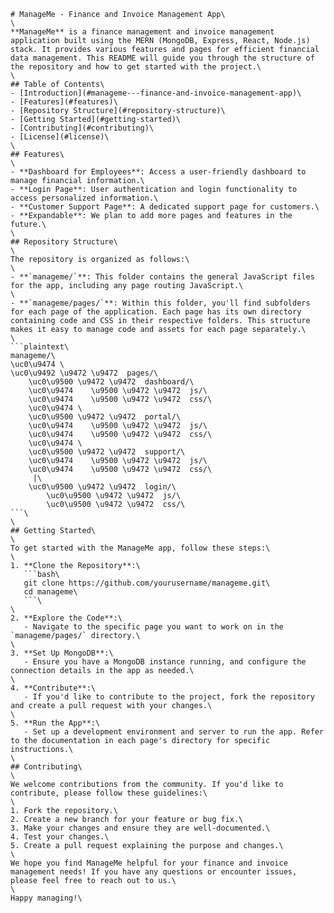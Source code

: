 ```markdown\
# ManageMe - Finance and Invoice Management App\
\
**ManageMe** is a finance management and invoice management application built using the MERN (MongoDB, Express, React, Node.js) stack. It provides various features and pages for efficient financial data management. This README will guide you through the structure of the repository and how to get started with the project.\
\
## Table of Contents\
- [Introduction](#manageme---finance-and-invoice-management-app)\
- [Features](#features)\
- [Repository Structure](#repository-structure)\
- [Getting Started](#getting-started)\
- [Contributing](#contributing)\
- [License](#license)\
\
## Features\
\
- **Dashboard for Employees**: Access a user-friendly dashboard to manage financial information.\
- **Login Page**: User authentication and login functionality to access personalized information.\
- **Customer Support Page**: A dedicated support page for customers.\
- **Expandable**: We plan to add more pages and features in the future.\
\
## Repository Structure\
\
The repository is organized as follows:\
\
- **`manageme/`**: This folder contains the general JavaScript files for the app, including any page routing JavaScript.\
\
- **`manageme/pages/`**: Within this folder, you'll find subfolders for each page of the application. Each page has its own directory containing code and CSS in their respective folders. This structure makes it easy to manage code and assets for each page separately.\
\
```plaintext\
manageme/\
\uc0\u9474 \
\uc0\u9492 \u9472 \u9472  pages/\
    \uc0\u9500 \u9472 \u9472  dashboard/\
    \uc0\u9474    \u9500 \u9472 \u9472  js/\
    \uc0\u9474    \u9500 \u9472 \u9472  css/\
    \uc0\u9474 \
    \uc0\u9500 \u9472 \u9472  portal/\
    \uc0\u9474    \u9500 \u9472 \u9472  js/\
    \uc0\u9474    \u9500 \u9472 \u9472  css/\
    \uc0\u9474 \
    \uc0\u9500 \u9472 \u9472  support/\
    \uc0\u9474    \u9500 \u9472 \u9472  js/\
    \uc0\u9474    \u9500 \u9472 \u9472  css/\
     |\
    \uc0\u9500 \u9472 \u9472  login/\
        \uc0\u9500 \u9472 \u9472  js/\
        \uc0\u9500 \u9472 \u9472  css/\
```\
\
## Getting Started\
\
To get started with the ManageMe app, follow these steps:\
\
1. **Clone the Repository**:\
   ```bash\
   git clone https://github.com/yourusername/manageme.git\
   cd manageme\
   ```\
\
2. **Explore the Code**:\
   - Navigate to the specific page you want to work on in the `manageme/pages/` directory.\
\
3. **Set Up MongoDB**:\
   - Ensure you have a MongoDB instance running, and configure the connection details in the app as needed.\
\
4. **Contribute**:\
   - If you'd like to contribute to the project, fork the repository and create a pull request with your changes.\
\
5. **Run the App**:\
   - Set up a development environment and server to run the app. Refer to the documentation in each page's directory for specific instructions.\
\
## Contributing\
\
We welcome contributions from the community. If you'd like to contribute, please follow these guidelines:\
\
1. Fork the repository.\
2. Create a new branch for your feature or bug fix.\
3. Make your changes and ensure they are well-documented.\
4. Test your changes.\
5. Create a pull request explaining the purpose and changes.\
\
We hope you find ManageMe helpful for your finance and invoice management needs! If you have any questions or encounter issues, please feel free to reach out to us.\
\
Happy managing!\
```